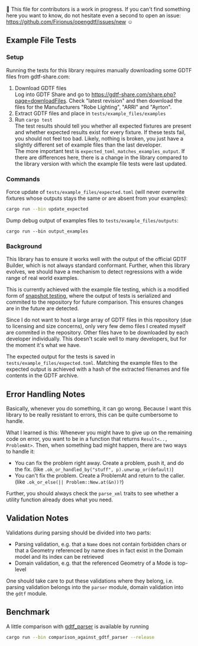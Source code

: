 :construction: This file for contributors is a work in progress. If you can't find something here you want to know, do
not hesitate even a second to open an issue: https://github.com/Firionus/opengdtf/issues/new :relaxed:

## Example File Tests

### Setup

Running the tests for this library requires manually downloading some GDTF files from gdtf-share.com:

1. Download GDTF files  
   Log into GDTF Share and go to https://gdtf-share.com/share.php?page=downloadFiles. Check "latest revision" and then
   download the files for the Manufacturers "Robe Lighting", "ARRI" and "Ayrton".
2. Extract GDTF files and place in `tests/example_files/examples`
3. Run `cargo test`  
   The test results should tell you whether all expected fixtures are present and whether expected results exist for
   every fixture. If these tests fail, you should not feel too bad. Likely, nothing is broken, you just have a slightly
   different set of example files than the last developer.  
   The more important test is `expected_toml_matches_examples_output`. If there are differences here, there is a change
   in the library compared to the library version with which the example file tests were last updated.

### Commands

Force update of `tests/example_files/expected.toml` (will never
overwrite fixtures whose outputs stays the same or are absent from your examples): 
```sh
cargo run --bin update_expected
``` 

Dump debug output of examples files to `tests/example_files/outputs`: 
```
cargo run --bin output_examples
```

### Background

This library has to ensure it works well with the output of the official GDTF Builder, which is not always standard
conformant. Further, when this library evolves, we should have a mechanism to detect regressions with a wide range of
real world examples. 

This is currently achieved with the example file testing, which is a modified form of [snapshot
testing](https://notlaura.com/what-is-a-snapshot-test/), where the output of tests is serialized and commited to the
repository for future comparison. This ensures changes are in the future are detected. 

Since I do not want to host a large array of GDTF files in this repository (due to licensing and size concerns), only
very few demo files I created myself are commited in the repository. Other files have to be downloaded by each developer
individually. This doesn't scale well to many developers, but for the moment it's what we have.

The expected output for the tests is saved in `tests/example_files/expected.toml`. Matching the example files to the
expected output is achieved with a hash of the extracted filenames and file contents in the GDTF archive. 

## Error Handling Notes

Basically, whenever you do something, it can go wrong. Because I want this
library to be really resistant to errors, this can be quite cumbersome to handle. 

What I learned is this: Whenever you might have to give up on the remaining code
on error, you want to be in a function that returns `Result<.., ProblemAt>`.
Then, when something bad might happen, there are two ways to handle it:
- You can fix the problem right away. Create a problem, push it, and do the fix. (like `.ok_or_handled_by("stuff", p).unwrap_or(default)`)
- You can't fix the problem. Create a ProblemAt and return to the caller. (like `.ok_or_else(|| Problem::New.at(&n))?`)

Further, you should always check the `parse_xml` traits to see whether a utility
function already does what you need.

## Validation Notes

Validations during parsing should be divided into two parts:
- Parsing validation, e.g. that a `Name` does not contain forbidden chars or
  that a Geometry referenced by name does in fact exist in the Domain model and
  its index can be retrieved
- Domain validation, e.g. that the referenced Geometry of a Mode is top-level

One should take care to put these validations where they belong, i.e. parsing
validation belongs into the `parser` module, domain validation into the `gdtf`
module.

## Benchmark

A little comparison with [gdtf_parser](https://github.com/michaelhugi/gdtf_parser) is available by running

```sh
cargo run --bin comparison_against_gdtf_parser --release
```